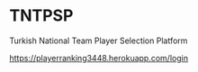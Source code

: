 # TNTPSP
Turkish National Team Player Selection Platform

https://playerranking3448.herokuapp.com/login
